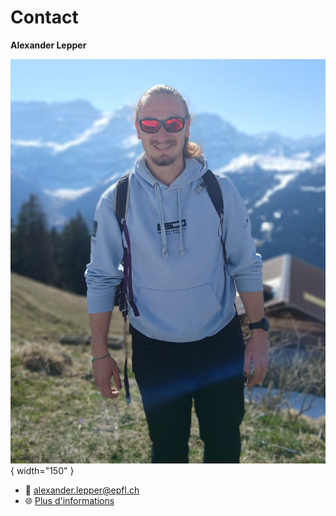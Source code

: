 # Contact

**Alexander Lepper**

![Traitement_donnees](images/Lepper.jpg){ width="150" }

- 📧 [alexander.lepper@epfl.ch](mailto:alexander.lepper@epfl.ch)  
- 🌐 [Plus d'informations](https://people.epfl.ch/alexander.lepper)  